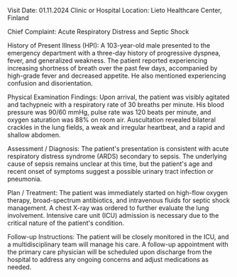  Visit Date: 01.11.2024
Clinic or Hospital Location: Lieto Healthcare Center, Finland

Chief Complaint: Acute Respiratory Distress and Septic Shock

History of Present Illness (HPI): A 103-year-old male presented to the emergency department with a three-day history of progressive dyspnea, fever, and generalized weakness. The patient reported experiencing increasing shortness of breath over the past few days, accompanied by high-grade fever and decreased appetite. He also mentioned experiencing confusion and disorientation.

Physical Examination Findings: Upon arrival, the patient was visibly agitated and tachypneic with a respiratory rate of 30 breaths per minute. His blood pressure was 90/60 mmHg, pulse rate was 120 beats per minute, and oxygen saturation was 88% on room air. Auscultation revealed bilateral crackles in the lung fields, a weak and irregular heartbeat, and a rapid and shallow abdomen.

Assessment / Diagnosis: The patient's presentation is consistent with acute respiratory distress syndrome (ARDS) secondary to sepsis. The underlying cause of sepsis remains unclear at this time, but the patient's age and recent onset of symptoms suggest a possible urinary tract infection or pneumonia.

Plan / Treatment: The patient was immediately started on high-flow oxygen therapy, broad-spectrum antibiotics, and intravenous fluids for septic shock management. A chest X-ray was ordered to further evaluate the lung involvement. Intensive care unit (ICU) admission is necessary due to the critical nature of the patient's condition.

Follow-up Instructions: The patient will be closely monitored in the ICU, and a multidisciplinary team will manage his care. A follow-up appointment with the primary care physician will be scheduled upon discharge from the hospital to address any ongoing concerns and adjust medications as needed.